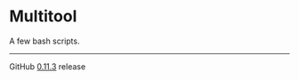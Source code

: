 # Multitool
A few bash scripts.

---

GitHub [0.11.3](https://github.com/StanleyProjects/Multitool/releases/tag/0.11.3) release
